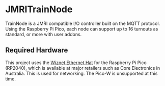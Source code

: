 # JMRITrainNode
TrainNode is a JMRI compatible I/O controller built on the MQTT protocol. Using the Raspberry Pi Pico, each node can support up to 16 turnouts as standard, or more with user addons.

## Required Hardware
This project uses the [Wiznet Ethernet Hat](https://docs.wiznet.io/Product/Open-Source-Hardware/wiznet_ethernet_hat) for the Raspberry Pi Pico (RP2040), which is available at major retailers such as Core Electronics in Australia. This is used for networking. The Pico-W is unsupported at this time.
